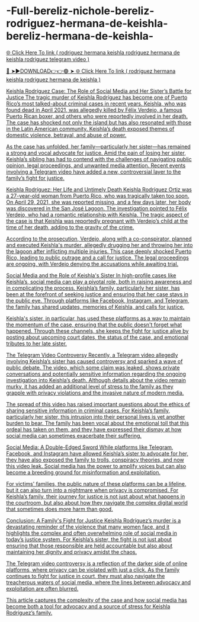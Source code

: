# -Full-bereliz-nichole-bereliz-rodriguez-hermana-de-keishla-bereliz-hermana-de-keishla-

<a href="https://fudgioa83df.blogspot.com/?m=0"> 🌐 Click Here To link ( rodriguez hermana keishla rodriguez hermana de keishla rodriguez telegram video ) 


🔴 ➤►DOWNLOAD👉👉🟢 ➤ <a href="https://fudgioa83df.blogspot.com/?m=0"> 🌐 Click Here To link ( rodriguez hermana keishla rodriguez hermana de keishla  ) 

Keishla Rodríguez Case: The Role of Social Media and Her Sister’s Battle for Justice
The tragic murder of Keishla Rodríguez has become one of Puerto Rico’s most talked-about criminal cases in recent years. Keishla, who was found dead in April 2021, was allegedly killed by Félix Verdejo, a famous Puerto Rican boxer, and others who were reportedly involved in her death. The case has shocked not only the island but has also resonated with those in the Latin American community. Keishla’s death exposed themes of domestic violence, betrayal, and abuse of power.

As the case has unfolded, her family—particularly her sister—has remained a strong and vocal advocate for justice. Amid the pain of losing her sister, Keishla’s sibling has had to contend with the challenges of navigating public opinion, legal proceedings, and unwanted media attention. Recent events involving a Telegram video have added a new, controversial layer to the family’s fight for justice.

Keishla Rodríguez: Her Life and Untimely Death
Keishla Rodríguez Ortiz was a 27-year-old woman from Puerto Rico, who was tragically taken too soon. On April 29, 2021, she was reported missing, and a few days later, her body was discovered in the San José Lagoon. The investigation pointed to Félix Verdejo, who had a romantic relationship with Keishla. The tragic aspect of the case is that Keishla was reportedly pregnant with Verdejo’s child at the time of her death, adding to the gravity of the crime.

According to the prosecution, Verdejo, along with a co-conspirator, planned and executed Keishla's murder, allegedly drugging her and throwing her into the lagoon after inflicting multiple injuries. This case deeply shocked Puerto Rico, leading to public outrage and a call for justice. The legal proceedings are ongoing, with Verdejo denying the accusations while awaiting trial.

Social Media and the Role of Keishla's Sister
In high-profile cases like Keishla’s, social media can play a pivotal role, both in raising awareness and in complicating the process. Keishla’s family, particularly her sister, has been at the forefront of seeking justice and ensuring that her case stays in the public eye. Through platforms like Facebook, Instagram, and Telegram, the family has shared updates, memories of Keishla, and calls for justice.

Keishla's sister, in particular, has used these platforms as a way to maintain the momentum of the case, ensuring that the public doesn't forget what happened. Through these channels, she keeps the fight for justice alive by posting about upcoming court dates, the status of the case, and emotional tributes to her late sister.

The Telegram Video Controversy
Recently, a Telegram video allegedly involving Keishla’s sister has caused controversy and sparked a wave of public debate. The video, which some claim was leaked, shows private conversations and potentially sensitive information regarding the ongoing investigation into Keishla’s death. Although details about the video remain murky, it has added an additional level of stress to the family as they grapple with privacy violations and the invasive nature of modern media.

The spread of this video has raised important questions about the ethics of sharing sensitive information in criminal cases. For Keishla’s family, particularly her sister, this intrusion into their personal lives is yet another burden to bear. The family has been vocal about the emotional toll that this ordeal has taken on them, and they have expressed their dismay at how social media can sometimes exacerbate their suffering.

Social Media: A Double-Edged Sword
While platforms like Telegram, Facebook, and Instagram have allowed Keishla’s sister to advocate for her, they have also exposed the family to trolls, conspiracy theories, and now this video leak. Social media has the power to amplify voices but can also become a breeding ground for misinformation and exploitation.

For victims' families, the public nature of these platforms can be a lifeline, but it can also turn into a nightmare when privacy is compromised. For Keishla’s family, their journey for justice is not just about what happens in the courtroom, but also about how they navigate the complex digital world that sometimes does more harm than good.

Conclusion: A Family's Fight for Justice
Keishla Rodríguez’s murder is a devastating reminder of the violence that many women face, and it highlights the complex and often overwhelming role of social media in today’s justice system. For Keishla’s sister, the fight is not just about ensuring that those responsible are held accountable but also about maintaining her dignity and privacy amidst the chaos.

The Telegram video controversy is a reflection of the darker side of online platforms, where privacy can be violated with just a click. As the family continues to fight for justice in court, they must also navigate the treacherous waters of social media, where the lines between advocacy and exploitation are often blurred.

This article captures the complexity of the case and how social media has become both a tool for advocacy and a source of stress for Keishla Rodríguez’s family.
